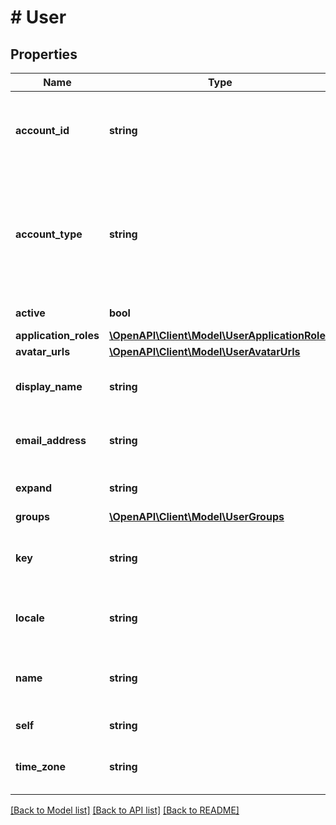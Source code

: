 # # User

## Properties

Name | Type | Description | Notes
------------ | ------------- | ------------- | -------------
**account_id** | **string** | The account ID of the user, which uniquely identifies the user across all Atlassian products. For example, *5b10ac8d82e05b22cc7d4ef5*. Required in requests. | [optional]
**account_type** | **string** | The user account type. Can take the following values:   *  &#x60;atlassian&#x60; regular Atlassian user account  *  &#x60;app&#x60; system account used for Connect applications and OAuth to represent external systems  *  &#x60;customer&#x60; Jira Service Desk account representing an external service desk | [optional] [readonly]
**active** | **bool** | Whether the user is active. | [optional] [readonly]
**application_roles** | [**\OpenAPI\Client\Model\UserApplicationRoles**](UserApplicationRoles.md) |  | [optional]
**avatar_urls** | [**\OpenAPI\Client\Model\UserAvatarUrls**](UserAvatarUrls.md) |  | [optional]
**display_name** | **string** | The display name of the user. Depending on the user’s privacy setting, this may return an alternative value. | [optional] [readonly]
**email_address** | **string** | The email address of the user. Depending on the user’s privacy setting, this may be returned as null. | [optional] [readonly]
**expand** | **string** | Expand options that include additional user details in the response. | [optional] [readonly]
**groups** | [**\OpenAPI\Client\Model\UserGroups**](UserGroups.md) |  | [optional]
**key** | **string** | This property is no longer available and will be removed from the documentation soon. See the [deprecation notice](https://developer.atlassian.com/cloud/jira/platform/deprecation-notice-user-privacy-api-migration-guide/) for details. | [optional]
**locale** | **string** | The locale of the user. Depending on the user’s privacy setting, this may be returned as null. | [optional] [readonly]
**name** | **string** | This property is no longer available and will be removed from the documentation soon. See the [deprecation notice](https://developer.atlassian.com/cloud/jira/platform/deprecation-notice-user-privacy-api-migration-guide/) for details. | [optional]
**self** | **string** | The URL of the user. | [optional] [readonly]
**time_zone** | **string** | The time zone specified in the user&#39;s profile. Depending on the user’s privacy setting, this may be returned as null. | [optional] [readonly]

[[Back to Model list]](../../README.md#models) [[Back to API list]](../../README.md#endpoints) [[Back to README]](../../README.md)
